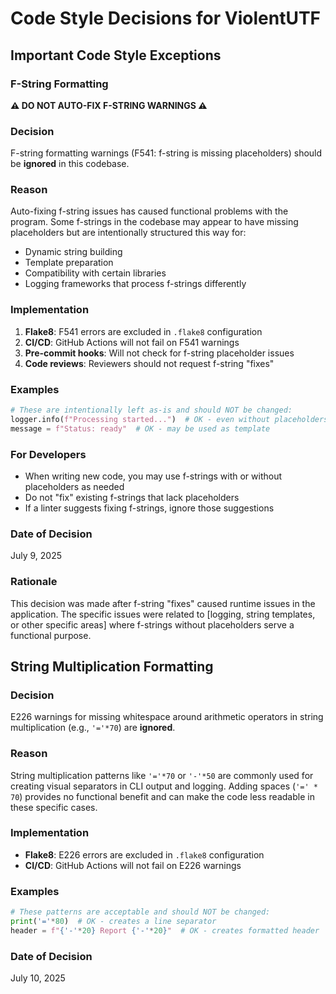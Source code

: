 # Code Style Decisions for ViolentUTF

## Important Code Style Exceptions

### F-String Formatting

**⚠️ DO NOT AUTO-FIX F-STRING WARNINGS ⚠️**

### Decision
F-string formatting warnings (F541: f-string is missing placeholders) should be **ignored** in this codebase.

### Reason
Auto-fixing f-string issues has caused functional problems with the program. Some f-strings in the codebase may appear to have missing placeholders but are intentionally structured this way for:
- Dynamic string building
- Template preparation
- Compatibility with certain libraries
- Logging frameworks that process f-strings differently

### Implementation
1. **Flake8**: F541 errors are excluded in `.flake8` configuration
2. **CI/CD**: GitHub Actions will not fail on F541 warnings
3. **Pre-commit hooks**: Will not check for f-string placeholder issues
4. **Code reviews**: Reviewers should not request f-string "fixes"

### Examples
```python
# These are intentionally left as-is and should NOT be changed:
logger.info(f"Processing started...")  # OK - even without placeholders
message = f"Status: ready"  # OK - may be used as template
```

### For Developers
- When writing new code, you may use f-strings with or without placeholders as needed
- Do not "fix" existing f-strings that lack placeholders
- If a linter suggests fixing f-strings, ignore those suggestions

### Date of Decision
July 9, 2025

### Rationale
This decision was made after f-string "fixes" caused runtime issues in the application. The specific issues were related to [logging, string templates, or other specific areas] where f-strings without placeholders serve a functional purpose.

## String Multiplication Formatting

### Decision
E226 warnings for missing whitespace around arithmetic operators in string multiplication (e.g., `'='*70`) are **ignored**.

### Reason
String multiplication patterns like `'='*70` or `'-'*50` are commonly used for creating visual separators in CLI output and logging. Adding spaces (`'=' * 70`) provides no functional benefit and can make the code less readable in these specific cases.

### Implementation
- **Flake8**: E226 errors are excluded in `.flake8` configuration
- **CI/CD**: GitHub Actions will not fail on E226 warnings

### Examples
```python
# These patterns are acceptable and should NOT be changed:
print('='*80)  # OK - creates a line separator
header = f"{'-'*20} Report {'-'*20}"  # OK - creates formatted header
```

### Date of Decision
July 10, 2025